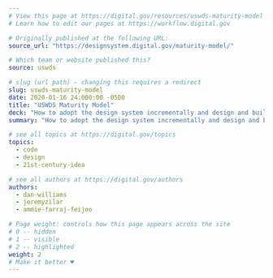 ```yaml
---
# View this page at https://digital.gov/resources/uswds-maturity-model
# Learn how to edit our pages at https://workflow.digital.gov

# Originally published at the following URL:
source_url: "https://designsystem.digital.gov/maturity-model/"

# Which team or website published this?
source: uswds

# slug (url path) — changing this requires a redirect
slug: uswds-maturity-model
date: 2020-01-16 24:000:00 -0500
title: "USWDS Maturity Model"
deck: "How to adopt the design system incrementally and design and build better digital experiences."
summary: "How to adopt the design system incrementally and design and build better digital experiences."

# see all topics at https://digital.gov/topics
topics:
  - code
  - design
  - 21st-century-idea

# see all authors at https://digital.gov/authors
authors:
  - dan-williams
  - jeremyzilar
  - ammie-farraj-feijoo

# Page weight: controls how this page appears across the site
# 0 -- hidden
# 1 -- visible
# 2 -- highlighted
weight: 2
# Make it better ♥
---
```

